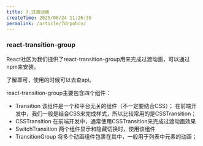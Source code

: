 ```yaml
---
title: 7.过渡动画
createTime: 2025/08/24 11:26:35
permalink: /article/7drpohcv/
---
```



### react-transition-group
React社区为我们提供了react-transition-group用来完成过渡动画，可以通过npm来安装。

了解即可，使用的时候可以去查api。

react-transition-group主要包含四个组件：
-  Transition
  该组件是一个和平台无关的组件（不一定要结合CSS）；
  在前端开发中，我们一般是结合CSS来完成样式，所以比较常用的是CSSTransition；
- CSSTransition
  在前端开发中，通常使用CSSTransition来完成过渡动画效果
- SwitchTransition
  两个组件显示和隐藏切换时，使用该组件
- TransitionGroup
  将多个动画组件包裹在其中，一般用于列表中元素的动画；